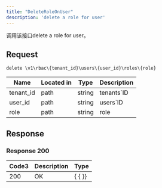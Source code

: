 ```yaml
---
title: "DeleteRoleOnUser"
description: 'delete a role for user'
---
```



调用该接口delete a role for user。



## Request


```
delete \v1\rbac\{tenant_id}\users\{user_id}\roles\{role}
```



| Name | Located in | Type | Description | 
| ---- | ---------- | ----------- | ----------- | 
| tenant_id | path | string | tenants`ID |  
| user_id | path | string | users`ID |  
| role | path | string | role |  





## Response



### Response  200


| Code3 | Description | Type | 
| ---- | ----------- | ------ | 
| 200 | OK | {   { }} |
 


